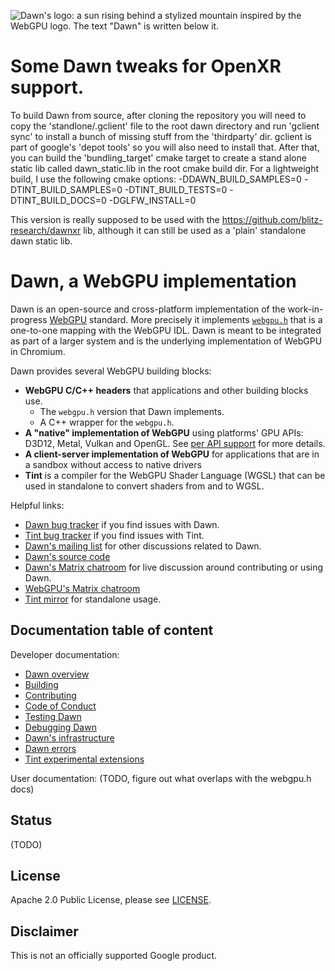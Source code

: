 ![Dawn's logo: a sun rising behind a stylized mountain inspired by the WebGPU logo. The text "Dawn" is written below it.](docs/imgs/dawn_logo.png "Dawn's logo")

# Some Dawn tweaks for OpenXR support.

To build Dawn from source, after cloning the repository you will need to copy the 'standlone/.gclient' file to the root dawn directory and run 'gclient sync' to
install a bunch of missing stuff from the 'thirdparty' dir. gclient is part of google's 'depot tools' so you will also need to install that. After that, you can build the 'bundling_target' cmake target to create a stand alone static lib called dawn_static.lib in the root cmake build dir. For a lightweight build, I use the following cmake options: -DDAWN_BUILD_SAMPLES=0 -DTINT_BUILD_SAMPLES=0 -DTINT_BUILD_TESTS=0 -DTINT_BUILD_DOCS=0 -DGLFW_INSTALL=0

This version is really supposed to be used with the https://github.com/blitz-research/dawnxr lib, although it can still be used as a 'plain' standalone dawn static lib.

# Dawn, a WebGPU implementation

Dawn is an open-source and cross-platform implementation of the work-in-progress [WebGPU](https://webgpu.dev) standard.
More precisely it implements [`webgpu.h`](https://github.com/webgpu-native/webgpu-headers/blob/main/webgpu.h) that is a one-to-one mapping with the WebGPU IDL.
Dawn is meant to be integrated as part of a larger system and is the underlying implementation of WebGPU in Chromium.

Dawn provides several WebGPU building blocks:
 - **WebGPU C/C++ headers** that applications and other building blocks use.
   - The `webgpu.h` version that Dawn implements.
   - A C++ wrapper for the `webgpu.h`.
 - **A "native" implementation of WebGPU** using platforms' GPU APIs: D3D12, Metal, Vulkan and OpenGL. See [per API support](docs/support.md) for more details.
 - **A client-server implementation of WebGPU** for applications that are in a sandbox without access to native drivers
 - **Tint** is a compiler for the WebGPU Shader Language (WGSL) that can be used in standalone to convert shaders from and to WGSL.

Helpful links:

 - [Dawn bug tracker](https://bugs.chromium.org/p/dawn/issues/entry) if you find issues with Dawn.
 - [Tint bug tracker](https://bugs.chromium.org/p/tint/issues/entry) if you find issues with Tint.
 - [Dawn's mailing list](https://groups.google.com/forum/#!members/dawn-graphics) for other discussions related to Dawn.
 - [Dawn's source code](https://dawn.googlesource.com/dawn)
 - [Dawn's Matrix chatroom](https://matrix.to/#/#webgpu-dawn:matrix.org) for live discussion around contributing or using Dawn.
 - [WebGPU's Matrix chatroom](https://matrix.to/#/#WebGPU:matrix.org)
 - [Tint mirror](https://dawn.googlesource.com/tint) for standalone usage.

## Documentation table of content

Developer documentation:

 - [Dawn overview](docs/dawn/overview.md)
 - [Building](docs/building.md)
 - [Contributing](CONTRIBUTING.md)
 - [Code of Conduct](CODE_OF_CONDUCT.md)
 - [Testing Dawn](docs/dawn/testing.md)
 - [Debugging Dawn](docs/dawn/debugging.md)
 - [Dawn's infrastructure](docs/dawn/infra.md)
 - [Dawn errors](docs/dawn/errors.md)
 - [Tint experimental extensions](docs/tint/experimental_extensions.md)


User documentation: (TODO, figure out what overlaps with the webgpu.h docs)

## Status

(TODO)

## License

Apache 2.0 Public License, please see [LICENSE](/LICENSE).

## Disclaimer

This is not an officially supported Google product.
